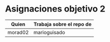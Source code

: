 # Asignaciones objetivo 2

| Quien | Trabaja sobre el repo de |
|------------|---------------------|
| morad02    | marioguisado        |
